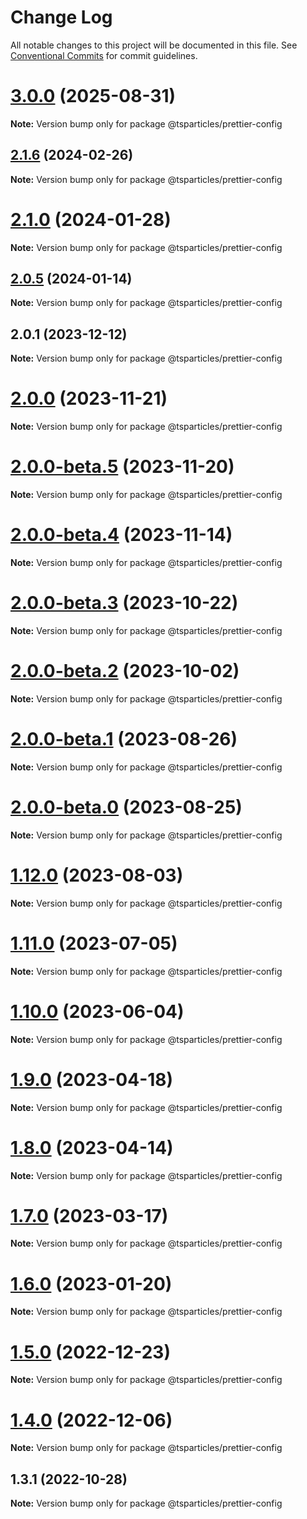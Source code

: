 # Change Log

All notable changes to this project will be documented in this file.
See [Conventional Commits](https://conventionalcommits.org) for commit guidelines.

# [3.0.0](https://github.com/tsparticles/utils/compare/v2.3.0...v3.0.0) (2025-08-31)

**Note:** Version bump only for package @tsparticles/prettier-config





## [2.1.6](https://github.com/tsparticles/utils/compare/v2.1.5...v2.1.6) (2024-02-26)

**Note:** Version bump only for package @tsparticles/prettier-config





# [2.1.0](https://github.com/tsparticles/utils/compare/v2.0.5...v2.1.0) (2024-01-28)

**Note:** Version bump only for package @tsparticles/prettier-config





## [2.0.5](https://github.com/tsparticles/utils/compare/v2.0.4...v2.0.5) (2024-01-14)

**Note:** Version bump only for package @tsparticles/prettier-config





## 2.0.1 (2023-12-12)

**Note:** Version bump only for package @tsparticles/prettier-config





# [2.0.0](https://github.com/tsparticles/utils/compare/@tsparticles/prettier-config@2.0.0-beta.5...@tsparticles/prettier-config@2.0.0) (2023-11-21)

**Note:** Version bump only for package @tsparticles/prettier-config





# [2.0.0-beta.5](https://github.com/tsparticles/utils/compare/@tsparticles/prettier-config@2.0.0-beta.4...@tsparticles/prettier-config@2.0.0-beta.5) (2023-11-20)

**Note:** Version bump only for package @tsparticles/prettier-config





# [2.0.0-beta.4](https://github.com/tsparticles/utils/compare/@tsparticles/prettier-config@2.0.0-beta.3...@tsparticles/prettier-config@2.0.0-beta.4) (2023-11-14)

**Note:** Version bump only for package @tsparticles/prettier-config





# [2.0.0-beta.3](https://github.com/tsparticles/utils/compare/@tsparticles/prettier-config@2.0.0-beta.2...@tsparticles/prettier-config@2.0.0-beta.3) (2023-10-22)

**Note:** Version bump only for package @tsparticles/prettier-config





# [2.0.0-beta.2](https://github.com/tsparticles/utils/compare/@tsparticles/prettier-config@2.0.0-beta.1...@tsparticles/prettier-config@2.0.0-beta.2) (2023-10-02)

**Note:** Version bump only for package @tsparticles/prettier-config





# [2.0.0-beta.1](https://github.com/tsparticles/utils/compare/@tsparticles/prettier-config@2.0.0-beta.0...@tsparticles/prettier-config@2.0.0-beta.1) (2023-08-26)

**Note:** Version bump only for package @tsparticles/prettier-config





# [2.0.0-beta.0](https://github.com/tsparticles/utils/compare/@tsparticles/prettier-config@1.12.0...@tsparticles/prettier-config@2.0.0-beta.0) (2023-08-25)

**Note:** Version bump only for package @tsparticles/prettier-config





# [1.12.0](https://github.com/tsparticles/utils/compare/@tsparticles/prettier-config@1.11.0...@tsparticles/prettier-config@1.12.0) (2023-08-03)

**Note:** Version bump only for package @tsparticles/prettier-config





# [1.11.0](https://github.com/tsparticles/utils/compare/@tsparticles/prettier-config@1.10.0...@tsparticles/prettier-config@1.11.0) (2023-07-05)

**Note:** Version bump only for package @tsparticles/prettier-config





# [1.10.0](https://github.com/tsparticles/utils/compare/@tsparticles/prettier-config@1.9.0...@tsparticles/prettier-config@1.10.0) (2023-06-04)

**Note:** Version bump only for package @tsparticles/prettier-config





# [1.9.0](https://github.com/tsparticles/utils/compare/@tsparticles/prettier-config@1.8.0...@tsparticles/prettier-config@1.9.0) (2023-04-18)

**Note:** Version bump only for package @tsparticles/prettier-config





# [1.8.0](https://github.com/tsparticles/utils/compare/@tsparticles/prettier-config@1.7.0...@tsparticles/prettier-config@1.8.0) (2023-04-14)

**Note:** Version bump only for package @tsparticles/prettier-config





# [1.7.0](https://github.com/tsparticles/utils/compare/@tsparticles/prettier-config@1.6.0...@tsparticles/prettier-config@1.7.0) (2023-03-17)

**Note:** Version bump only for package @tsparticles/prettier-config





# [1.6.0](https://github.com/tsparticles/utils/compare/@tsparticles/prettier-config@1.5.0...@tsparticles/prettier-config@1.6.0) (2023-01-20)

**Note:** Version bump only for package @tsparticles/prettier-config





# [1.5.0](https://github.com/tsparticles/utils/compare/@tsparticles/prettier-config@1.4.0...@tsparticles/prettier-config@1.5.0) (2022-12-23)

**Note:** Version bump only for package @tsparticles/prettier-config





# [1.4.0](https://github.com/tsparticles/utils/compare/@tsparticles/prettier-config@1.3.1...@tsparticles/prettier-config@1.4.0) (2022-12-06)

**Note:** Version bump only for package @tsparticles/prettier-config





## 1.3.1 (2022-10-28)

**Note:** Version bump only for package @tsparticles/prettier-config
